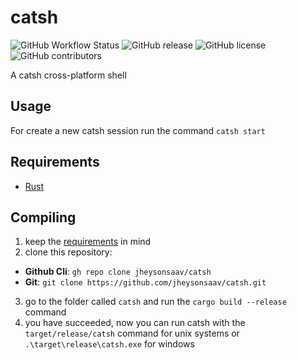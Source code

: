 # catsh
![GitHub Workflow Status](https://img.shields.io/github/workflow/status/jheysonsaav/catsh/Ci?label=Ci&logo=github)
![GitHub release](https://img.shields.io/github/v/release/jheysonsaav/catsh?include_prereleases&label=Release)
![GitHub license](https://img.shields.io/github/license/jheysonsaav/catsh)
![GitHub contributors](https://img.shields.io/github/contributors/jheysonsaav/catsh?label=Contributors)

A catsh cross-platform shell

## Usage
For create a new catsh session run the command `catsh start`

## Requirements
- [Rust](https://www.rust-lang.org/)

## Compiling
1. keep the [requirements](#Requirements) in mind
2. clone this repository:
  - **Github Cli**: `gh repo clone jheysonsaav/catsh`
  - **Git**: `git clone https://github.com/jheysonsaav/catsh.git`
3. go to the folder called `catsh` and run the `cargo build --release` command
4. you have succeeded, now you can run catsh with the `target/release/catsh` command for unix systems or `.\target\release\catsh.exe` for windows
